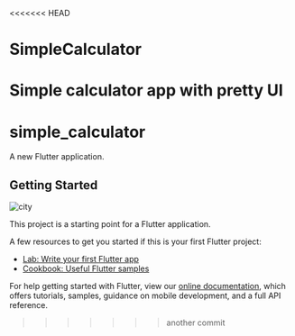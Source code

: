 <<<<<<< HEAD
# SimpleCalculator
Simple calculator app with pretty UI
=======
# simple_calculator

A new Flutter application.

## Getting Started
![city](https://user-images.githubusercontent.com/71647010/141427373-239ffa1e-8c4f-4043-b360-108062d93cf8.jpeg)


This project is a starting point for a Flutter application.

A few resources to get you started if this is your first Flutter project:

- [Lab: Write your first Flutter app](https://flutter.dev/docs/get-started/codelab)
- [Cookbook: Useful Flutter samples](https://flutter.dev/docs/cookbook)

For help getting started with Flutter, view our
[online documentation](https://flutter.dev/docs), which offers tutorials,
samples, guidance on mobile development, and a full API reference.
>>>>>>> another commit
